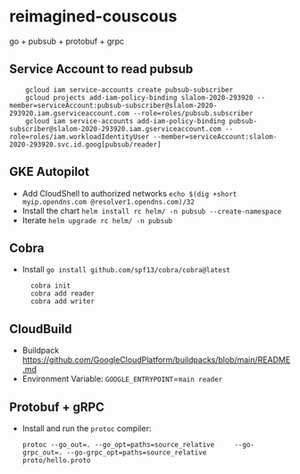 # reimagined-couscous

go + pubsub + protobuf + grpc


## Service Account to read pubsub

        gcloud iam service-accounts create pubsub-subscriber
        gcloud projects add-iam-policy-binding slalom-2020-293920 --member=serviceAccount:pubsub-subscriber@slalom-2020-293920.iam.gserviceaccount.com --role=roles/pubsub.subscriber
        gcloud iam service-accounts add-iam-policy-binding pubsub-subscriber@slalom-2020-293920.iam.gserviceaccount.com --role=roles/iam.workloadIdentityUser --member=serviceAccount:slalom-2020-293920.svc.id.goog[pubsub/reader]

## GKE Autopilot

* Add CloudShell to authorized networks `echo $(dig +short myip.opendns.com @resolver1.opendns.com)/32`
* Install the chart `helm install rc helm/ -n pubsub --create-namespace`
* Iterate `helm upgrade rc helm/ -n pubsub`

## Cobra
* Install `go install github.com/spf13/cobra/cobra@latest`

        cobra init
        cobra add reader
        cobra add writer

## CloudBuild

* Buildpack https://github.com/GoogleCloudPlatform/buildpacks/blob/main/README.md
* Environment Variable: `GOOGLE_ENTRYPOINT`=`main reader`

## Protobuf + gRPC

* Install and run the `protoc` compiler:

      protoc --go_out=. --go_opt=paths=source_relative     --go-grpc_out=. --go-grpc_opt=paths=source_relative     proto/hello.proto
